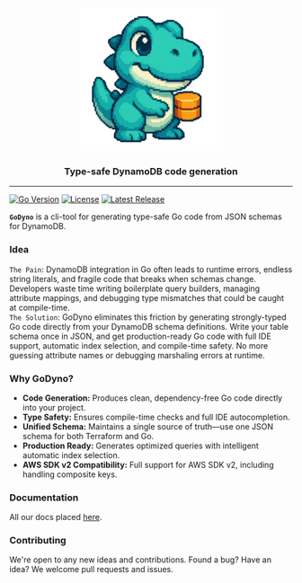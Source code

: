 <div align="center">
  <img src="./.media/logo.png" alt="GoDyno Logo" />
  <br>
  <h3 align="center">Type-safe DynamoDB code generation</h3>
</div>

---

[![Go Version](https://img.shields.io/github/go-mod/go-version/Mad-Pixels/go-dyno?style=flat-square&logo=go&logoColor=white)](https://golang.org/) [![License](https://img.shields.io/github/license/Mad-Pixels/go-dyno?style=flat-square)](LICENSE) [![Latest Release](https://img.shields.io/github/v/release/Mad-Pixels/go-dyno?style=flat-square&logo=github)](https://github.com/Mad-Pixels/go-dyno/releases/latest)

**`GoDyno`** is a cli-tool for generating type-safe Go code from JSON schemas for DynamoDB.

### Idea
`The Pain`: DynamoDB integration in Go often leads to runtime errors, endless string literals, and fragile code that breaks when schemas change. Developers waste time writing boilerplate query builders, managing attribute mappings, and debugging type mismatches that could be caught at compile-time.  
`The Solution`: GoDyno eliminates this friction by generating strongly-typed Go code directly from your DynamoDB schema definitions. Write your table schema once in JSON, and get production-ready Go code with full IDE support, automatic index selection, and compile-time safety. No more guessing attribute names or debugging marshaling errors at runtime.

### Why GoDyno?
- **Code Generation:** Produces clean, dependency-free Go code directly into your project.
- **Type Safety:** Ensures compile-time checks and full IDE autocompletion. 
- **Unified Schema:** Maintains a single source of truth—use one JSON schema for both Terraform and Go.
- **Production Ready:** Generates optimized queries with intelligent automatic index selection.
- **AWS SDK v2 Compatibility:** Full support for AWS SDK v2, including handling composite keys.

### Documentation
All our docs placed [here](https://go-dyno.madpixels.io/).

### Contributing
We're open to any new ideas and contributions.
Found a bug? Have an idea? We welcome pull requests and issues.
